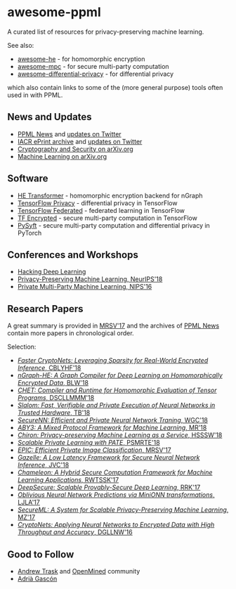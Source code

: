 # awesome-ppml

A curated list of resources for privacy-preserving machine learning.

See also:

- [awesome-he](https://github.com/jonaschn/awesome-he) - for homomorphic encryption
- [awesome-mpc](https://github.com/rdragos/awesome-mpc) - for secure multi-party computation
- [awesome-differential-privacy](https://github.com/menisadi/awesome-differential-privacy) - for differential privacy

which also contain links to some of the (more general purpose) tools often used in with PPML.

## News and Updates

- [PPML News](https://ppml-news.github.io) and [updates on Twitter](https://twitter.com/ppml_news)
- [IACR ePrint archive](https://eprint.iacr.org/eprint-bin/search.pl?last=31) and [updates on Twitter](https://twitter.com/IACRePrint)
- [Cryptography and Security on arXiv.org](https://arxiv.org/list/cs.CR/recent)
- [Machine Learning on arXiv.org](https://arxiv.org/list/stat.ML/recent)

## Software

- [HE Transformer](https://github.com/NervanaSystems/he-transformer) - homomorphic encryption backend for nGraph
- [TensorFlow Privacy](https://github.com/tensorflow/privacy) - differential privacy in TensorFlow
- [TensorFlow Federated](https://github.com/tensorflow/federated) - federated learning in TensorFlow
- [TF Encrypted](https://github.com/tf-encrypted/tf-encrypted) - secure multi-party computation in TensorFlow
- [PySyft](https://github.com/OpenMined/PySyft) - secure multi-party computation and differential privacy in PyTorch

## Conferences and Workshops

- [Hacking Deep Learning](https://cyber.biu.ac.il/event/hacking-deep-learning/)
- [Privacy-Preserving Machine Learning, NeurIPS'18](https://ppml-workshop.github.io/ppml/)
- [Private Multi-Party Machine Learning, NIPS'16](https://pmpml.github.io/PMPML16/)

## Research Papers

A great summary is provided in [MRSV'17](https://eprint.iacr.org/2017/1190) and the archives of [PPML News](ppml-news.github.io) contain more papers in chronological order.

Selection:

- [*Faster CryptoNets: Leveraging Sparsity for Real-World Encrypted Inference*, CBLYHF'18](https://arxiv.org/abs/1811.09953)
- [*nGraph-HE: A Graph Compiler for Deep Learning on Homomorphically Encrypted Data*, BLW'18](https://arxiv.org/abs/1810.10121)
- [*CHET: Compiler and Runtime for Homomorphic Evaluation of Tensor Programs*, DSCLLMMM'18](https://arxiv.org/abs/1810.00845)
- [*Slalom: Fast, Verifiable and Private Execution of Neural Networks in Trusted Hardware*, TB'18](https://arxiv.org/abs/1806.03287)
- [*SecureNN: Efficient and Private Neural Network Traning*, WGC'18](https://eprint.iacr.org/2018/442)
- [*ABY3: A Mixed Protocol Framework for Machine Learning*, MR'18](https://eprint.iacr.org/2018/403)
- [*Chiron: Privacy-preserving Machine Learning as a Service*, HSSSW'18](https://arxiv.org/abs/1803.05961)
- [*Scalable Private Learning with PATE*, PSMRTE'18](https://arxiv.org/abs/1802.08908)
- [*EPIC: Efficient Private Image Classification*, MRSV'17](https://eprint.iacr.org/2017/1190)
- [*Gazelle: A Low Latency Framework for Secure Neural Network Inference*, JVC'18](https://eprint.iacr.org/2018/073)
- [*Chameleon: A Hybrid Secure Computation Framework for Machine Learning Applications*, RWTSSK'17](https://eprint.iacr.org/2017/1164)
- [*DeepSecure: Scalable Provably-Secure Deep Learning*, RRK'17](https://arxiv.org/abs/1705.08963)
- [*Oblivious Neural Network Predictions via MiniONN transformations*, LJLA'17](https://eprint.iacr.org/2017/452)
- [*SecureML: A System for Scalable Privacy-Preserving Machine Learning*, MZ'17](https://eprint.iacr.org/2017/396)
- [*CryptoNets: Applying Neural Networks to Encrypted Data with High Throughput and Accuracy*, DGLLNW'16](https://www.microsoft.com/en-us/research/publication/cryptonets-applying-neural-networks-to-encrypted-data-with-high-throughput-and-accuracy/)

## Good to Follow

- [Andrew Trask]() and [OpenMined]() community
- [Adrià Gascón](https://dblp.org/pers/hd/g/Gasc=oacute=n:Adri=agrave=)

